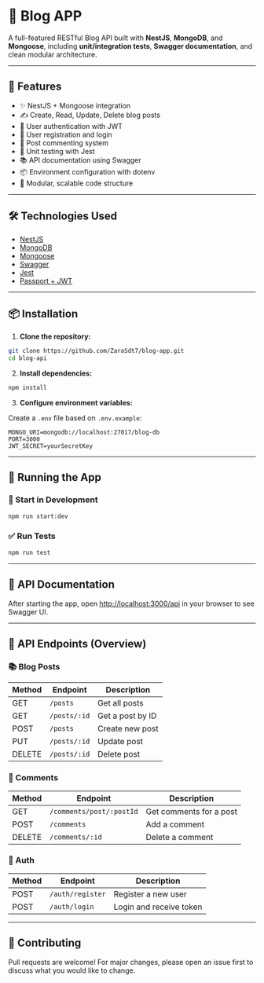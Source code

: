 # 📝 Blog APP

A full-featured RESTful Blog API built with **NestJS**, **MongoDB**, and **Mongoose**, including **unit/integration tests**, **Swagger documentation**, and clean modular architecture.

---

## 🚀 Features

- ✨ NestJS + Mongoose integration
- ✍️ Create, Read, Update, Delete blog posts
- 🔐 User authentication with JWT
- 👤 User registration and login
- 💬 Post commenting system
- 🧪 Unit testing with Jest
- 📚 API documentation using Swagger
- 📦 Environment configuration with dotenv
- 🧱 Modular, scalable code structure


---


## 🛠️ Technologies Used

- [NestJS](https://nestjs.com/)
- [MongoDB](https://www.mongodb.com/)
- [Mongoose](https://mongoosejs.com/)
- [Swagger](https://swagger.io/)
- [Jest](https://jestjs.io/)
- [Passport + JWT](https://docs.nestjs.com/security/authentication)

---

## 📦 Installation

1. **Clone the repository:**

```bash
git clone https://github.com/ZaraSdt7/blog-app.git
cd blog-api
```

2. **Install dependencies:**

```bash
npm install
```

3. **Configure environment variables:**

Create a `.env` file based on `.env.example`:

```env
MONGO_URI=mongodb://localhost:27017/blog-db
PORT=3000
JWT_SECRET=yourSecretKey
```

---

## 🧪 Running the App

### 📌 Start in Development

```bash
npm run start:dev
```

### ✅ Run Tests

```bash
npm run test
```

---

## 🧭 API Documentation

After starting the app, open [http://localhost:3000/api](http://localhost:3000/api) in your browser to see Swagger UI.

---

## 🧰 API Endpoints (Overview)

### 📚 Blog Posts

| Method | Endpoint     | Description      |
| ------ | ------------ | ---------------- |
| GET    | `/posts`     | Get all posts    |
| GET    | `/posts/:id` | Get a post by ID |
| POST   | `/posts`     | Create new post  |
| PUT    | `/posts/:id` | Update post      |
| DELETE | `/posts/:id` | Delete post      |

### 💬 Comments

| Method | Endpoint                 | Description             |
| ------ | ------------------------ | ----------------------- |
| GET    | `/comments/post/:postId` | Get comments for a post |
| POST   | `/comments`              | Add a comment           |
| DELETE | `/comments/:id`          | Delete a comment        |

### 🔐 Auth

| Method | Endpoint         | Description             |
| ------ | ---------------- | ----------------------- |
| POST   | `/auth/register` | Register a new user     |
| POST   | `/auth/login`    | Login and receive token |

---


## 🤝 Contributing

Pull requests are welcome! For major changes, please open an issue first to discuss what you would like to change.




